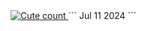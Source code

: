 <a href="https://github.com/mhcrocky">
    <img alt="Cute count" src="http://moe-count.glitch.me/get/@mhcrocky?theme=rule34"/>
</a>
```
Jul 11 2024
```

